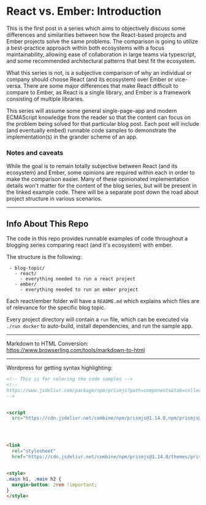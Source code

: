 # React vs. Ember: Introduction

This is the first post in a series which aims to objectively discuss some differences and
similarities between how the React-based projects and Ember projects solve the same problems.
The comparison is going to utilize a best-practice approach within
both ecosystems with a focus maintainability, allowing ease of collaboration in large teams via
typescript, and some recommended architectural patterns that best fit the ecosystem.

What this series is not, is a subjective comparison of why an individual or company should choose
React (and its ecosystem) over Ember or vice-versa. There are some major differences that make React
difficult to compare to Ember, as React is a single library, and Ember is a framework consisting of multiple
libraries.

This series will assume some general single-page-app and modern ECMAScript knowledge from the reader so that the content
can focus on the problem being solved for that particular blog post. Each post will include (and eventually embed) runnable
code samples to demonstrate the implementation(s) in the grander scheme of an app.

###  Notes and caveats

While the goal is to remain totally subjective between React (and its ecosystem) and Ember, some opinions are required within each in order to make the comparison easier. Many of these opinionated implementation details won't matter for the content of the blog series, but will be present in the linked example code. There will be a separate post down the road about project structure in various scenarios.


----------------------------------------------------

## Info About This Repo


The code in this repo provides runnable examples of code throughout a blogging series comparing react (and it's ecosystem) with ember.

The structure is the following:

```
 - blog-topic/
   - react/
     - everything needed to run a react project
   - ember/
     - everything needed to run an ember project

```

Each react/ember folder will have a `README.md` which explains which files are of relevance for the specific blog topic.

Every project directory will contain a `run` file, which can be executed via `./run docker` to auto-build, install dependencies, and run the sample app.


------------------------------------------------------
Markdown to HTML Conversion: https://www.browserling.com/tools/markdown-to-html



---------------------------------------------------------

Wordpress for getting syntax highlighting:

```html
<!-- This is for coloring the code samples -->
<!--
https://www.jsdelivr.com/package/npm/prismjs?path=components&tab=collection
-->


<script
  src="https://cdn.jsdelivr.net/combine/npm/prismjs@1.14.0,npm/prismjs@1.14.0/plugins/line-numbers/prism-line-numbers.min.js,npm/prismjs@1.14.0/plugins/show-language/prism-show-language.min.js,npm/prismjs@1.14.0/components/prism-typescript.min.js,npm/prismjs@1.14.0/components/prism-jsx.min.js,npm/prismjs@1.14.0/components/prism-tsx.min.js,npm/prismjs@1.14.0/components/prism-markup-templating.min.js,npm/prismjs@1.14.0/components/prism-handlebars.min.js"></script>




<link
  rel="stylesheet"
  href="https://cdn.jsdelivr.net/combine/npm/prismjs@1.14.0/themes/prism.min.css,npm/prismjs@1.14.0/plugins/line-numbers/prism-line-numbers.min.css">


<style>
.main h1, .main h2 {
  margin-bottom: 2rem !important;
}
</style>
```
